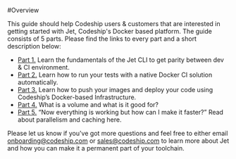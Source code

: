 #Overview

This guide should help Codeship users & customers that are interested in getting started with Jet, Codeship's Docker based platform. The guide consists of 5 parts. Please find the links to every part and a short description below:

* [Part 1.](https://documentation.codeship.com/docker-guide/getting-started/)	Learn the fundamentals of the Jet CLI to get parity between dev & CI environment.
* [Part 2.](https://documentation.codeship.com/docker-guide/getting-started-part-two/)	Learn how to run your tests with a native Docker CI solution automatically.
* [Part 3.](https://documentation.codeship.com/docker-guide/getting-started-part-three/)	Learn how to push your images and deploy your code using Codeship’s Docker-based Infrastructure.
* [Part 4.](https://documentation.codeship.com/docker-guide/getting-started-part-four/)	What is a volume and what is it good for?
* [Part 5.](https://documentation.codeship.com/docker-guide/getting-started-part-five/)	“Now everything is working but how can I make it faster?” Read about parallelism and caching here.

Please let us know if you've got more questions and feel free to either email onboarding@codeship.com or sales@codeship.com to learn more about Jet and how you can make it a permanent part of your toolchain.
